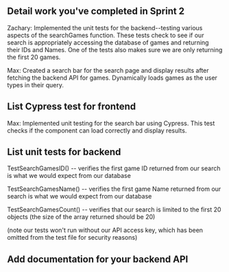 ## Detail work you've completed in Sprint 2

Zachary:
Implemented the unit tests for the backend--testing various aspects of the searchGames function. These tests
check to see if our search is appropriately accessing the database of games and returning their IDs and Names.
One of the tests also makes sure we are only returning the first 20 games.

Max:
Created a search bar for the search page and display results after fetching the backend API for games. 
Dynamically loads games as the user types in their query.

## List Cypress test for frontend

Max:
Implemented unit testing for the search bar using Cypress. This test checks if the component can load correctly and display results.

## List unit tests for backend

TestSearchGamesID() -- verifies the first game ID returned from our search is what we would expect from our database

TestSearchGamesName() -- verifies the first game Name returned from our search is what we would expect from our database

TestSearchGamesCount() -- verifies that our search is limited to the first 20 objects (the size of the array returned should be 20)

(note our tests won't run without our API access key, which has been omitted from the test file for security reasons)

## Add documentation for your backend API 
